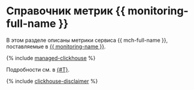 # Справочник метрик {{ monitoring-full-name }}

В этом разделе описаны метрики сервиса {{ mch-full-name }}, поставляемые в [{{ monitoring-name }}](../../monitoring/).

{% include [managed-clickhouse](../../_includes/monitoring/metrics-ref/managed-clickhouse.md) %}

Подробности см. в [{#T}](../operations/monitoring.md).

{% include [clickhouse-disclaimer](../../_includes/clickhouse-disclaimer.md) %}
